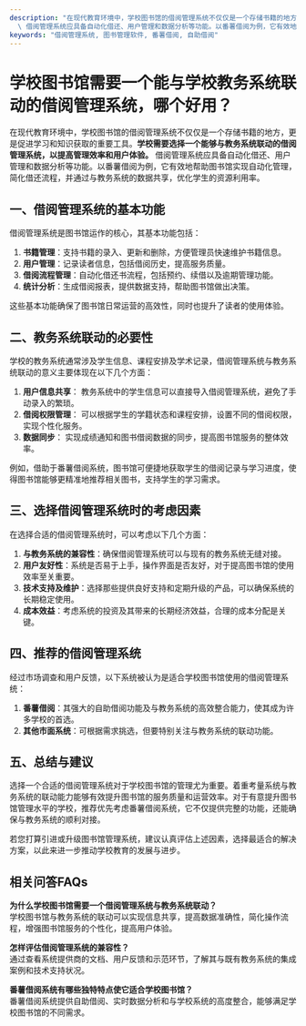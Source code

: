 ```yaml
---
description: "在现代教育环境中，学校图书馆的借阅管理系统不仅仅是一个存储书籍的地方，更是促进学习和知识获取的重要工具。**学校需要选择一个能够与教务系统联动的借阅管理系统，以提高管理效率和用户体验。**\
  \ 借阅管理系统应具备自动化借还、用户管理和数据分析等功能。以番薯借阅为例，它有效地帮助图书馆实现自动化管理，简化借还流程，并通过与教务系统的数据共享，优化学生的资源利用率。"
keywords: "借阅管理系统, 图书管理软件, 番薯借阅, 自助借阅"
---
```

# 学校图书馆需要一个能与学校教务系统联动的借阅管理系统，哪个好用？

在现代教育环境中，学校图书馆的借阅管理系统不仅仅是一个存储书籍的地方，更是促进学习和知识获取的重要工具。**学校需要选择一个能够与教务系统联动的借阅管理系统，以提高管理效率和用户体验。** 借阅管理系统应具备自动化借还、用户管理和数据分析等功能。以番薯借阅为例，它有效地帮助图书馆实现自动化管理，简化借还流程，并通过与教务系统的数据共享，优化学生的资源利用率。

## 一、借阅管理系统的基本功能

借阅管理系统是图书馆运作的核心，其基本功能包括：

1. **书籍管理**：支持书籍的录入、更新和删除，方便管理员快速维护书籍信息。
2. **用户管理**：记录读者信息，包括借阅历史，提高服务质量。
3. **借阅流程管理**：自动化借还书流程，包括预约、续借以及逾期管理功能。
4. **统计分析**：生成借阅报表，提供数据支持，帮助图书馆做出决策。

这些基本功能确保了图书馆日常运营的高效性，同时也提升了读者的使用体验。

## 二、教务系统联动的必要性

学校的教务系统通常涉及学生信息、课程安排及学术记录，借阅管理系统与教务系统联动的意义主要体现在以下几个方面：

1. **用户信息共享**： 教务系统中的学生信息可以直接导入借阅管理系统，避免了手动录入的繁琐。
2. **借阅权限管理**： 可以根据学生的学籍状态和课程安排，设置不同的借阅权限，实现个性化服务。
3. **数据同步**： 实现成绩通知和图书借阅数据的同步，提高图书馆服务的整体效率。

例如，借助于番薯借阅系统，图书馆可便捷地获取学生的借阅记录与学习进度，使得图书馆能够更精准地推荐相关图书，支持学生的学习需求。

## 三、选择借阅管理系统时的考虑因素

在选择合适的借阅管理系统时，可以考虑以下几个方面：

1. **与教务系统的兼容性**：确保借阅管理系统可以与现有的教务系统无缝对接。
2. **用户友好性**：系统是否易于上手，操作界面是否友好，对于提高图书馆的使用效率至关重要。
3. **技术支持及维护**：选择那些提供良好支持和定期升级的产品，可以确保系统的长期稳定使用。
4. **成本效益**：考虑系统的投资及其带来的长期经济效益，合理的成本分配是关键。

## 四、推荐的借阅管理系统

经过市场调查和用户反馈，以下系统被认为是适合学校图书馆使用的借阅管理系统：

1. **番薯借阅**：其强大的自助借阅功能及与教务系统的高效整合能力，使其成为许多学校的首选。
2. **其他市面系统**：可根据需求挑选，但要特别关注与教务系统的联动功能。

## 五、总结与建议

选择一个合适的借阅管理系统对于学校图书馆的管理尤为重要。着重考量系统与教务系统的联动能力能够有效提升图书馆的服务质量和运营效率。对于有意提升图书馆管理水平的学校，推荐优先考虑番薯借阅系统，它不仅提供完整的功能，还能确保与教务系统的顺利对接。

若您打算引进或升级图书馆管理系统，建议认真评估上述因素，选择最适合的解决方案，以此来进一步推动学校教育的发展与进步。

## 相关问答FAQs

**为什么学校图书馆需要一个借阅管理系统与教务系统联动？**  
学校图书馆与教务系统的联动可以实现信息共享，提高数据准确性，简化操作流程，增强图书馆服务的个性化，提高用户体验。

**怎样评估借阅管理系统的兼容性？**  
通过查看系统提供商的文档、用户反馈和示范环节，了解其与既有教务系统的集成案例和技术支持状况。

**番薯借阅系统有哪些独特特点使它适合学校图书馆？**  
番薯借阅系统提供自助借阅、实时数据分析和与学校系统的高度整合，能够满足学校图书馆的不同需求。
